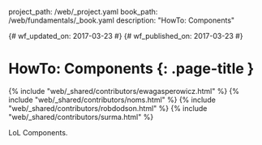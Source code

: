 project_path: /web/_project.yaml
book_path: /web/fundamentals/_book.yaml
description: "HowTo: Components"

{# wf_updated_on: 2017-03-23 #}
{# wf_published_on: 2017-03-23 #}

# HowTo: Components {: .page-title }

{% include "web/_shared/contributors/ewagasperowicz.html" %}
{% include "web/_shared/contributors/noms.html" %}
{% include "web/_shared/contributors/robdodson.html" %}
{% include "web/_shared/contributors/surma.html" %}

LoL Components.
